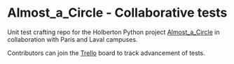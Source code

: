 # Almost_a_Circle - Collaborative tests

Unit test crafting repo for the Holberton Python project [Almost_a_Circle](https://github.com/MoustaphaElPsyCongroo/holbertonschool-higher_level_programming/tree/master/python-almost_a_circle) in collaboration with Paris and Laval campuses.

Contributors can join the [Trello](https://trello.com/invite/b/lFf4pDwu/c33550f17c32a4a7b532a7545aa6e246/collaborative-tests-python-almostacircle) board to track advancement of tests.

